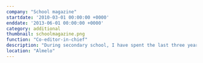 ```yaml
---
company: "School magazine"
startdate: '2010-03-01 00:00:00 +0000'
enddate: '2013-06-01 00:00:00 +0000'
category: additional
thumbnail: schoolmagazine.png
function: "Co-editor-in-chief"
description: "During secondary school, I have spent the last three years as co-editor-in-chief and graphic designer of the local school magazine. I corrected articles, designed all pages, and ensured that these pages would be at the publisher on time."
location: "Almelo"
---
```


